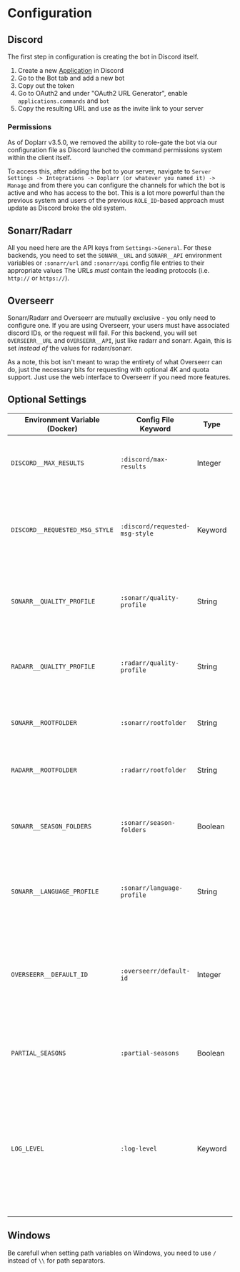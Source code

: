 # Configuration

## Discord

The first step in configuration is creating the bot in Discord itself.

1. Create a new [Application](https://discord.com/developers/applications) in Discord
2. Go to the Bot tab and add a new bot
3. Copy out the token
4. Go to OAuth2 and under "OAuth2 URL Generator", enable `applications.commands` and `bot`
5. Copy the resulting URL and use as the invite link to your server

### Permissions

As of Doplarr v3.5.0, we removed the ability to role-gate the bot via our
configuration file as Discord launched the command permissions system within the client itself.

To access this, after adding the bot to your server, navigate to `Server Settings -> Integrations -> Doplarr (or whatever you named it) -> Manage` and
from there you can configure the channels for which the bot is active and who
has access to the bot. This is a lot more powerful than the previous system and
users of the previous `ROLE_ID`-based approach must update as Discord broke the
old system.

## Sonarr/Radarr

All you need here are the API keys from `Settings->General`.
For these backends, you need to set the `SONARR__URL` and `SONARR__API`
environment variables or `:sonarr/url` and `:sonarr/api` config file entries to
their appropriate values The URLs _must_ contain the leading protocols (i.e.
`http://` or `https://`).

## Overseerr

Sonarr/Radarr and Overseerr are mutually exclusive - you only need to configure
one. If you are using Overseerr, your users must have associated discord IDs, or
the request will fail. For this backend, you will set `OVERSEERR__URL` and
`OVERSEERR__API`, just like radarr and sonarr. Again, this is set _instead of_
the values for radarr/sonarr.

As a note, this bot isn't meant to wrap the entirety of what Overseerr can do, just the
necessary bits for requesting with optional 4K and quota support. Just use the
web interface to Overseerr if you need more features.

## Optional Settings

| Environment Variable (Docker)  | Config File Keyword            | Type    | Default Value | Description                                                                                                                                 |
| ------------------------------ | ------------------------------ | ------- | ------------- | ------------------------------------------------------------------------------------------------------------------------------------------- |
| `DISCORD__MAX_RESULTS`         | `:discord/max-results`         | Integer | `25`          | Sets the maximum size of the search results selection                                                                                       |
| `DISCORD__REQUESTED_MSG_STYLE` | `:discord/requested-msg-style` | Keyword | `:plain`      | Sets the style of the request alert message. One of `:plain :embed :none`                                                                   |
| `SONARR__QUALITY_PROFILE`      | `:sonarr/quality-profile`      | String  | N/A           | The name of the quality profile to use by default for Sonarr                                                                                |
| `RADARR__QUALITY_PROFILE`      | `:radarr/quality-profile`      | String  | N/A           | The name of the quality profile to use by default for Radarr                                                                                |
| `SONARR__ROOTFOLDER`           | `:sonarr/rootfolder`           | String  | N/A           | The root folder to use by default for Sonarr                                                                                                |
| `RADARR__ROOTFOLDER`           | `:radarr/rootfolder`           | String  | N/A           | The root folder to use by default for Radarr                                                                                                |
| `SONARR__SEASON_FOLDERS`       | `:sonarr/season-folders`       | Boolean | `false`       | Sets whether you're using season folders in Sonarr                                                                                          |
| `SONARR__LANGUAGE_PROFILE`     | `:sonarr/language-profile`     | String  | N/A           | The name of the language profile to use by default for Sonarr                                                                               |
| `OVERSEERR__DEFAULT_ID`        | `:overseerr/default-id`        | Integer | N/A           | The Overseerr user id to use by default if there is no associated discord account for the requester                                         |
| `PARTIAL_SEASONS`              | `:partial-seasons`             | Boolean | `true`        | Sets whether users can request partial seasons.                                                                                             |
| `LOG_LEVEL`                    | `:log-level`                   | Keyword | `:info`       | The log level for the logging backend. This can be changed for debugging purposes. One of `:trace :debug :info :warn :error :fatal :report` |

## Windows

Be carefull when setting path variables on Windows, you need to use `/` instead of `\\` for path separators.
